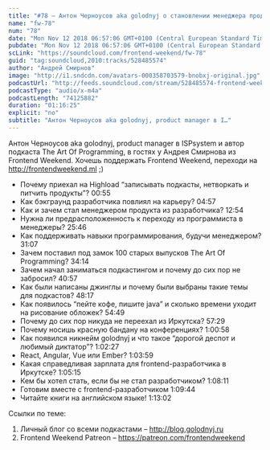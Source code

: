 ```yaml
---
title: "#78 – Антон Черноусов aka golodnyj о становлении менеджера продукта из программиста и подкастинге"
name: "fw-78"
num: "78"
date: "Mon Nov 12 2018 06:57:06 GMT+0100 (Central European Standard Time)"
pubdate: "Mon Nov 12 2018 06:57:06 GMT+0100 (Central European Standard Time)"
scLink: "https://soundcloud.com/frontend-weekend/fw-78"
guid: "tag:soundcloud,2010:tracks/528485574"
author: "Андрей Смирнов"
image: "http://i1.sndcdn.com/avatars-000358703579-bnobxj-original.jpg"
podcastUrl: "http://feeds.soundcloud.com/stream/528485574-frontend-weekend-fw-78.m4a"
podcastType: "audio/x-m4a"
podcastLength: "74125882"
duration: "01:16:25"
explicit: "no"
subtitle: "Антон Черноусов aka golodnyj, product manager в I…"
---
```

Антон Черноусов aka golodnyj, product manager в ISPsystem и автор подкаста The Art Of Programming, в гостях у Андрея Смирнова из Frontend Weekend. Хочешь поддержать Frontend Weekend, переходи на http://frontendweekend.ml ;)

- Почему приехал на Highload “записывать подкасты, нетворкать и питчить продукты”? 00:55
- Как бэкграунд разработчика повлиял на карьеру? 04:57
- Как и зачем стал менеджером продукта из разработчика? 12:54
- Нужна ли предрасположенность к переходу из программиста в менеджеры? 25:46
- Как поддерживать навыки программирования, будучи менеджером? 31:07
- Зачем поставил под замок 100 старых выпусков The Art Of Programming? 34:14
- Зачем начал заниматься подкастингом и почему до сих пор не забросил? 40:57
- Как были написаны джинглы и почему были выбраны такие темы для подкастов? 48:17
- Как появилось “пейте кофе, пишите java” и сколько времени уходит на рисование обложек? 54:49
- Почему до сих пор никуда не переехал из Иркутска? 57:29
- Почему носишь красную бандану на конференциях? 1:00:58
- Как появился никнейм golodnyj и что такое “дорогой деспот и любимый диктатор”? 1:02:27
- React, Angular, Vue или Ember? 1:03:59
- Какая справедливая зарплата для frontend-разработчика в Иркутске? 1:05:15
- Кем бы хотел стать, если бы не стал разработчиком? 1:08:11
- Готовим вместе с frontend-разработчиком 1:09:44
- Читайте книги на английском языке! 1:13:02

Ссылки по теме:
1) Личный блог со всеми подкастами – http://blog.golodnyj.ru
2) Frontend Weekend Patreon – https://patreon.com/frontendweekend